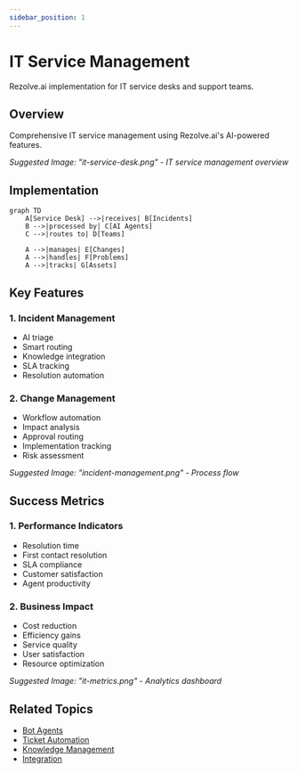 ```yaml
---
sidebar_position: 1
---
```


# IT Service Management

Rezolve.ai implementation for IT service desks and support teams.

## Overview

Comprehensive IT service management using Rezolve.ai's AI-powered features.

_Suggested Image: "it-service-desk.png" - IT service management overview_

## Implementation

```mermaid
graph TD
    A[Service Desk] -->|receives| B[Incidents]
    B -->|processed by| C[AI Agents]
    C -->|routes to| D[Teams]
    
    A -->|manages| E[Changes]
    A -->|handles| F[Problems]
    A -->|tracks| G[Assets]
```

## Key Features

### 1. Incident Management
- AI triage
- Smart routing
- Knowledge integration
- SLA tracking
- Resolution automation

### 2. Change Management
- Workflow automation
- Impact analysis
- Approval routing
- Implementation tracking
- Risk assessment

_Suggested Image: "incident-management.png" - Process flow_

## Success Metrics

### 1. Performance Indicators
- Resolution time
- First contact resolution
- SLA compliance
- Customer satisfaction
- Agent productivity

### 2. Business Impact
- Cost reduction
- Efficiency gains
- Service quality
- User satisfaction
- Resource optimization

_Suggested Image: "it-metrics.png" - Analytics dashboard_

## Related Topics
- [Bot Agents](../ai-features/bot-agents)
- [Ticket Automation](../ai-features/ticket-automation)
- [Knowledge Management](../core-concepts/knowledge)
- [Integration](../portal/integration)
